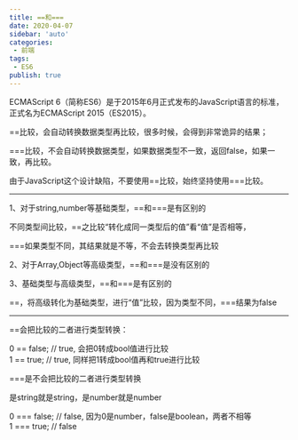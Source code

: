 ```yaml
---
title: ==和===
date: 2020-04-07
sidebar: 'auto'
categories:
 - 前端
tags:
 - ES6
publish: true
---
```


ECMAScript 6（简称ES6）是于2015年6月正式发布的JavaScript语言的标准，正式名为ECMAScript 2015（ES2015）。
<!-- more -->

==比较，会自动转换数据类型再比较，很多时候，会得到非常诡异的结果；

===比较，不会自动转换数据类型，如果数据类型不一致，返回false，如果一致，再比较。

由于JavaScript这个设计缺陷，不要使用==比较，始终坚持使用===比较。

---


1、对于string,number等基础类型，==和===是有区别的

不同类型间比较，==之比较“转化成同一类型后的值”看“值”是否相等，

===如果类型不同，其结果就是不等，不会去转换类型再比较

2、对于Array,Object等高级类型，==和===是没有区别的

3、基础类型与高级类型，==和===是有区别的

==，将高级转化为基础类型，进行“值”比较，因为类型不同，===结果为false


---


==会把比较的二者进行类型转换：

0 == false; // true, 会把0转成bool值进行比较  
1 == true; // true, 同样把1转成bool值再和true进行比较

===是不会把比较的二者进行类型转换

是string就是string，是number就是number

0 === false; // false, 因为0是number，false是boolean，两者不相等  
1 === true; // false

